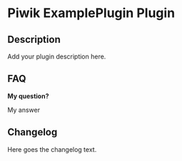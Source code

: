 # Piwik ExamplePlugin Plugin

## Description

Add your plugin description here.

## FAQ

__My question?__

My answer

## Changelog

Here goes the changelog text.
